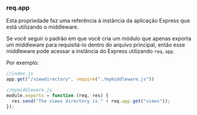 <h3 id='req.app'>req.app</h3>
Esta propriedade faz uma referência à instância da aplicação Express que está utilizando o middleware.

Se você seguir o padrão em que você cria um módulo que apenas exporta um middleware para requisitá-lo dentro do arquivo principal, então esse middleware pode acessar a instância do Express utilizando `req.app`.


Por exemplo:

~~~js
//index.js
app.get("/viewdirectory", require("./mymiddleware.js"))
~~~

~~~js
//mymiddleware.js
module.exports = function (req, res) {
  res.send("The views directory is " + req.app.get("views"));
});
~~~
